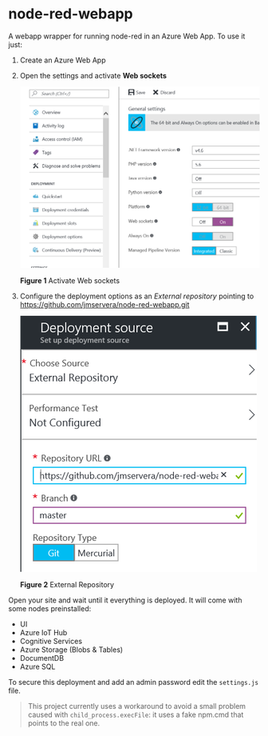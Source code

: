 # node-red-webapp
A webapp wrapper for running node-red in an Azure Web App.
To use it just:

1. Create an Azure Web App
1. Open the settings and activate **Web sockets**

    ![Web sockets](./_images/websockets.png)

    **Figure 1** Activate Web sockets
1. Configure the deployment options as an *External repository* pointing to https://github.com/jmservera/node-red-webapp.git

    ![External repo](./_images/externalrepo.png)

    **Figure 2** External Repository

Open your site and wait until it everything is deployed. It will come with some nodes preinstalled:

* UI
* Azure IoT Hub
* Cognitive Services
* Azure Storage (Blobs & Tables)
* DocumentDB
* Azure SQL


To secure this deployment and add an admin password edit the `settings.js` file.

> This project currently uses a workaround to avoid a small problem caused with `child_process.execFile`: it uses a fake npm.cmd that points to the real one.


